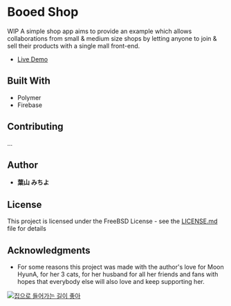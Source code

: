 # Booed Shop

WIP A simple shop app aims to provide an example which allows collaborations from small & medium size shops by letting anyone to join & sell their products with a single mall front-end.

* [Live Demo](https://be-booed.firebaseapp.com/)

## Built With

* Polymer
* Firebase

## Contributing

...

## Author

* **葉山 みちよ**

## License

This project is licensed under the FreeBSD License - see the [LICENSE.md](LICENSE.md) file for details

## Acknowledgments

* For some reasons this project was made with the author's love for Moon HyunA, for her 3 cats, for her husband for all her friends and fans with hopes that everybody else will also love and keep supporting her.

[![집으로 들어가는 길이 좋아](http://img.youtube.com/vi/aGaXvPU8dT4/0.jpg)](http://www.youtube.com/watch?v=aGaXvPU8dT4 "집으로 들어가는 길이 좋아")

